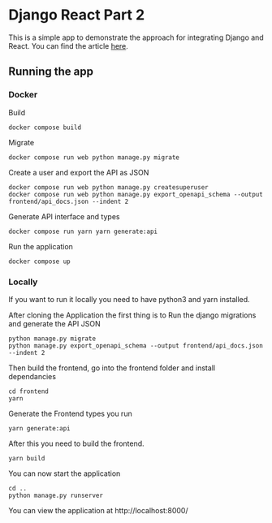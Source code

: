 # Django React Part 2

This is a simple app to demonstrate the approach for integrating Django and React.
You can find the article [here]().

## Running the app
### Docker
Build
```shell
docker compose build
```
Migrate
```shell
docker compose run web python manage.py migrate
```
Create a user and export the API as JSON
```shell
docker compose run web python manage.py createsuperuser
docker compose run web python manage.py export_openapi_schema --output frontend/api_docs.json --indent 2
```

Generate API interface and types
```shell
docker compose run yarn yarn generate:api
```
Run the application
```shell
docker compose up
```

### Locally
If you want to run it locally you need to have python3 and yarn installed.

After cloning the Application the first thing is to Run the django migrations and generate the API JSON

```shell
python manage.py migrate
python manage.py export_openapi_schema --output frontend/api_docs.json --indent 2
```
Then build the frontend, go into the frontend folder and install dependancies
```shell
cd frontend
yarn
```
Generate the Frontend types you run
```shell
yarn generate:api
```
After this you need to build the frontend.
```shell
yarn build
```

You can now start the application
```shell
cd ..
python manage.py runserver
```
You can view the application at http://localhost:8000/